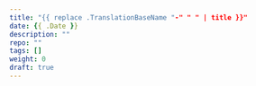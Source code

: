 ```yaml
---
title: "{{ replace .TranslationBaseName "-" " " | title }}"
date: {{ .Date }}
description: ""
repo: ""
tags: []
weight: 0
draft: true
---
```

